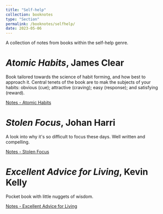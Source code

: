 ```yaml
---
title: "Self-help"
collection: booknotes
type: "Section"
permalink: /booknotes/selfhelp/
date: 2023-05-06
---
```


A collection of notes from books within the self-help genre.

# *Atomic Habits*, James Clear
Book tailored towards the science of habit forming, and how best to approach it. Central tenets of the book are to mak the subjects of your habits: obvious (cue); attractive (craving); easy (response); and satisfying (reward).

[Notes - Atomic Habits](https://john-lyne.github.io/booknotes/selfhelp/atomic)

# *Stolen Focus*, Johan Harri
A look into why it's so difficult to focus these days. Well written and compelling.

[Notes - Stolen Focus](https://john-lyne.github.io/booknotes/selfhelp/stolen)

# *Excellent Advice for Living*, Kevin Kelly
Pocket book with little nuggets of wisdom.

[Notes - Excellent Advice for Living](https://john-lyne.github.io/booknotes/selfhelp/advice)

